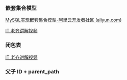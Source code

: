 ### 嵌套集合模型

[MySQL实现嵌套集合模型-阿里云开发者社区 (aliyun.com)](https://developer.aliyun.com/article/50149)

[IT 老齐讲解视频](https://www.bilibili.com/video/BV1q3411u72U/?spm_id_from=333.999.0.0&vd_source=de345fb91af4b4ad42276c396cc012dd)

### 闭包表

[IT 老齐讲解视频](https://www.bilibili.com/video/BV1uM4m1D7eU/?spm_id_from=333.999.0.0)

### 父子 ID + parent_path